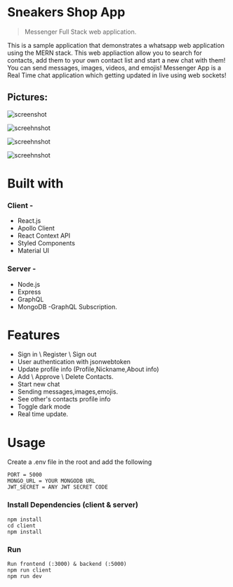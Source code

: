 # Sneakers Shop App
> Messenger Full Stack web application.

This is a sample application that demonstrates a whatsapp web application using the MERN stack.
This web appliaction allow you to search for contacts, add them to your own contact list and start a new chat with them!
You can send messages, images, videos, and emojis!
Messenger App is a Real Time chat application which getting updated in live using web sockets!

## Pictures:




![screenshot](https://github.com/amitshuu/messenger-app/blob/master/uploads/Main.png)


![screehnshot](https://github.com/amitshuu/messenger-app/blob/master/uploads/ContactInfo.png)


![screehnshot](https://github.com/amitshuu/messenger-app/blob/master/uploads/Profile.png)


![screehnshot](https://github.com/amitshuu/messenger-app/blob/master/uploads/Darkmode.png)


# Built with

### Client - 
- React.js
- Apollo Client
- React Context API
- Styled Components
- Material UI
### Server - 
- Node.js
- Express
- GraphQL 
- MongoDB
-GraphQL Subscription.

# Features

- Sign in \ Register \ Sign out
- User authentication with jsonwebtoken
- Update profile info (Profile,Nickname,About info)
- Add \ Approve \ Delete Contacts.
- Start new chat
- Sending messages,images,emojis.
- See other's contacts profile info
- Toggle dark mode
- Real time update.

# Usage

Create a .env file in the root and add the following

```
PORT = 5000
MONGO_URL = YOUR MONGODB URL
JWT_SECRET = ANY JWT SECRET CODE
```

### Install Dependencies (client & server)

```
npm install
cd client
npm install
```

### Run
```
Run frontend (:3000) & backend (:5000)
npm run client
npm run dev
```


